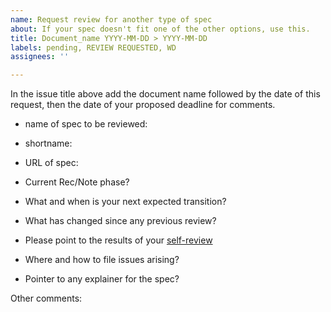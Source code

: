 ```yaml
---
name: Request review for another type of spec
about: If your spec doesn't fit one of the other options, use this.
title: Document_name YYYY-MM-DD > YYYY-MM-DD
labels: pending, REVIEW REQUESTED, WD
assignees: ''

---
```


In the issue title above add the document name followed by the date of this request, then the date of your proposed deadline for comments.

- name of spec to be reviewed:
- shortname:
- URL of spec:

- Current Rec/Note phase?
- What and when is your next expected transition?
- What has changed since any previous review?
- Please point to the results of your [self-review](https://w3c.github.io/fast/checklist.html)
- Where and how to file issues arising?
- Pointer to any explainer for the spec?

Other comments:
